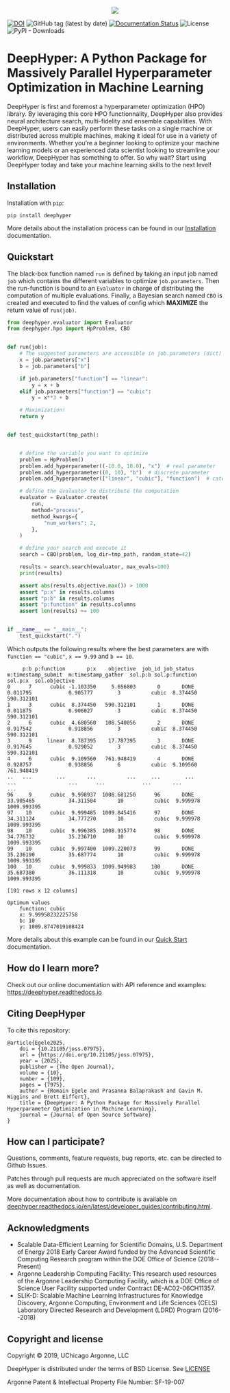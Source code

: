 <p align="center">
<img src="docs/_static/logo/medium.png">
</p>

[![DOI](https://joss.theoj.org/papers/10.21105/joss.07975/status.svg)](https://doi.org/10.21105/joss.07975)
![GitHub tag (latest by date)](https://img.shields.io/github/tag-date/deephyper/deephyper.svg?label=version)
[![Documentation Status](https://readthedocs.org/projects/deephyper/badge/?version=latest)](https://deephyper.readthedocs.io/en/latest/?badge=latest)
![License](https://img.shields.io/github/license/deephyper/deephyper)
![PyPI - Downloads](https://img.shields.io/pypi/dm/deephyper.svg?label=Pypi%20downloads)

# DeepHyper: A Python Package for Massively Parallel Hyperparameter Optimization in Machine Learning

DeepHyper is first and foremost a hyperparameter optimization (HPO) library. By leveraging this core HPO functionnality, DeepHyper also provides neural architecture search, multi-fidelity and ensemble capabilities. With DeepHyper, users can easily perform these tasks on a single machine or distributed across multiple machines, making it ideal for use in a variety of environments. Whether you’re a beginner looking to optimize your machine learning models or an experienced data scientist looking to streamline your workflow, DeepHyper has something to offer. So why wait? Start using DeepHyper today and take your machine learning skills to the next level!

## Installation

Installation with `pip`:

```console
pip install deephyper
```

More details about the installation process can be found in our [Installation](https://deephyper.readthedocs.io/en/stable/install/) documentation.

## Quickstart

The black-box function named `run` is defined by taking an input job named `job` which contains the different variables to optimize `job.parameters`. Then the run-function is bound to an `Evaluator` in charge of distributing the computation of multiple evaluations. Finally, a Bayesian search named `CBO` is created and executed to find the values of config which **MAXIMIZE** the return value of `run(job)`.

```python
from deephyper.evaluator import Evaluator
from deephyper.hpo import HpProblem, CBO


def run(job):
    # The suggested parameters are accessible in job.parameters (dict)
    x = job.parameters["x"]
    b = job.parameters["b"]

    if job.parameters["function"] == "linear":
        y = x + b
    elif job.parameters["function"] == "cubic":
        y = x**3 + b

    # Maximization!
    return y


def test_quickstart(tmp_path):


    # define the variable you want to optimize
    problem = HpProblem()
    problem.add_hyperparameter((-10.0, 10.0), "x")  # real parameter
    problem.add_hyperparameter((0, 10), "b")  # discrete parameter
    problem.add_hyperparameter(["linear", "cubic"], "function")  # categorical parameter

    # define the evaluator to distribute the computation
    evaluator = Evaluator.create(
        run,
        method="process",
        method_kwargs={
            "num_workers": 2,
        },
    )

    # define your search and execute it
    search = CBO(problem, log_dir=tmp_path, random_state=42)

    results = search.search(evaluator, max_evals=100)
    print(results)

    assert abs(results.objective.max()) > 1000
    assert "p:x" in results.columns
    assert "p:b" in results.columns
    assert "p:function" in results.columns
    assert len(results) >= 100


if __name__ == "__main__":
    test_quickstart(".")

```

Which outputs the following results where the best parameters are with `function == "cubic"`, 
`x == 9.99` and `b == 10`.

```verbatim
     p:b p:function       p:x    objective  job_id job_status  m:timestamp_submit  m:timestamp_gather  sol.p:b sol.p:function   sol.p:x  sol.objective
0      7      cubic -1.103350     5.656803       0       DONE            0.011795            0.905777        3          cubic  8.374450     590.312101
1      3      cubic  8.374450   590.312101       1       DONE            0.011875            0.906027        3          cubic  8.374450     590.312101
2      6      cubic  4.680560   108.540056       2       DONE            0.917542            0.918856        3          cubic  8.374450     590.312101
3      9     linear  8.787395    17.787395       3       DONE            0.917645            0.929052        3          cubic  8.374450     590.312101
4      6      cubic  9.109560   761.948419       4       DONE            0.928757            0.938856        6          cubic  9.109560     761.948419
..   ...        ...       ...          ...     ...        ...                 ...                 ...      ...            ...       ...            ...
96     9      cubic  9.998937  1008.681250      96       DONE           33.905465           34.311504       10          cubic  9.999978    1009.993395
97    10      cubic  9.999485  1009.845416      97       DONE           34.311124           34.777270       10          cubic  9.999978    1009.993395
98    10      cubic  9.996385  1008.915774      98       DONE           34.776732           35.236710       10          cubic  9.999978    1009.993395
99    10      cubic  9.997400  1009.220073      99       DONE           35.236190           35.687774       10          cubic  9.999978    1009.993395
100   10      cubic  9.999833  1009.949983     100       DONE           35.687380           36.111318       10          cubic  9.999978    1009.993395

[101 rows x 12 columns]

Optimum values
    function: cubic
    x: 9.99958232225758
    b: 10
    y: 1009.8747019108424
```

More details about this example can be found in our [Quick Start](https://deephyper.readthedocs.io/en/stable/#quick-start) documentation.

## How do I learn more?

Check out our online documentation with API reference and examples: <https://deephyper.readthedocs.io>

## Citing DeepHyper

To cite this repository:

```
@article{Egele2025,
    doi = {10.21105/joss.07975},
    url = {https://doi.org/10.21105/joss.07975},
    year = {2025},
    publisher = {The Open Journal},
    volume = {10},
    number = {109},
    pages = {7975},
    author = {Romain Egele and Prasanna Balaprakash and Gavin M. Wiggins and Brett Eiffert},
    title = {DeepHyper: A Python Package for Massively Parallel Hyperparameter Optimization in Machine Learning},
    journal = {Journal of Open Source Software}
}
```

## How can I participate?

Questions, comments, feature requests, bug reports, etc. can be directed to Github Issues.

Patches through pull requests are much appreciated on the software itself as well as documentation.

More documentation about how to contribute is available on [deephyper.readthedocs.io/en/latest/developer_guides/contributing.html](https://deephyper.readthedocs.io/en/latest/developer_guides/contributing.html).

## Acknowledgments

* Scalable Data-Efficient Learning for Scientific Domains, U.S. Department of Energy 2018 Early Career Award funded by the Advanced Scientific Computing Research program within the DOE Office of Science (2018--Present)
* Argonne Leadership Computing Facility: This research used resources of the Argonne Leadership Computing Facility, which is a DOE Office of Science User Facility supported under Contract DE-AC02-06CH11357.
* SLIK-D: Scalable Machine Learning Infrastructures for Knowledge Discovery, Argonne Computing, Environment and Life Sciences (CELS) Laboratory Directed Research and Development (LDRD) Program (2016--2018)

## Copyright and license

Copyright © 2019, UChicago Argonne, LLC

DeepHyper is distributed under the terms of BSD License. See [LICENSE](https://github.com/deephyper/deephyper/blob/master/LICENSE)

Argonne Patent & Intellectual Property File Number: SF-19-007
